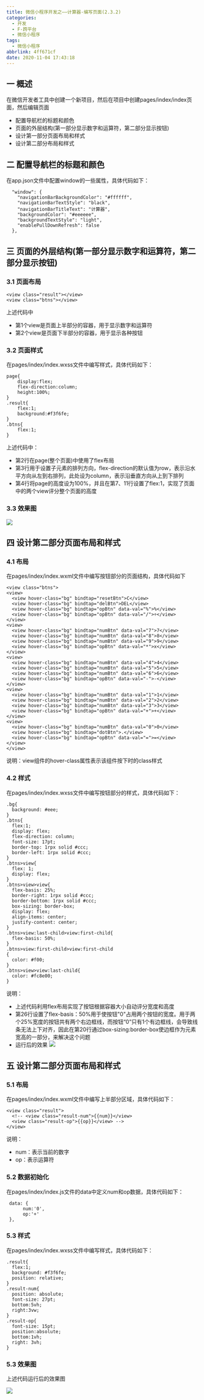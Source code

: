 ```yaml
---
title: 微信小程序开发之——计算器-编写页面(2.3.2)
categories:
  - 开发
  - F-跨平台
  - 微信小程序
tags:
  - 微信小程序
abbrlink: 4ff671cf
date: 2020-11-04 17:43:18
---
```

## 一 概述

在微信开发者工具中创建一个新项目，然后在项目中创建pages/index/index页面，然后编辑页面

* 配置导航栏的标题和颜色
* 页面的外层结构(第一部分显示数字和运算符，第二部分显示按钮)
* 设计第一部分页面布局和样式
* 设计第二部分布局和样式

<!--more-->

## 二 配置导航栏的标题和颜色

在app.json文件中配置window的一些属性，具体代码如下：

```
  "window": {
    "navigationBarBackgroundColor": "#ffffff",
    "navigationBarTextStyle": "black",
    "navigationBarTitleText": "计算器",
    "backgroundColor": "#eeeeee",
    "backgroundTextStyle": "light",
    "enablePullDownRefresh": false
  },
```

## 三 页面的外层结构(第一部分显示数字和运算符，第二部分显示按钮)

### 3.1 页面布局

```
<view class="result"></view>
<view class="btns"></view>
```

上述代码中

* 第1个view是页面上半部分的容器，用于显示数字和运算符
* 第2个view是页面下半部分的容器，用于显示各种按钮

### 3.2 页面样式

在pages/index/index.wxss文件中编写样式，具体代码如下：

```
page{
	display:flex;
	flex-direction:column;
	height:100%;
}
.result{
	flex:1;
	background:#f3f6fe;
}
.btns{
	flex:1;
}
```

上述代码中：

* 第2行在page(整个页面)中使用了flex布局
* 第3行用于设置子元素的排列方向，flex-direction的默认值为row，表示沿水平方向从左到右排列，此处设为column，表示沿垂直方向从上到下排列
* 第4行将page的高度设为100%，并且在第7、11行设置了flex:1，实现了页面中的两个view评分整个页面的高度

### 3.3 效果图
![][1]
## 四 设计第二部分页面布局和样式

### 4.1 布局

在pages/index/index.wxml文件中编写按钮部分的页面结构，具体代码如下

```
<view class="btns">
<view>
  <view hover-class="bg" bindtap="resetBtn">C</view>
  <view hover-class="bg" bindtap="delBtn">DEL</view>
  <view hover-class="bg" bindtap="opBtn" data-val="%">%</view>
  <view hover-class="bg" bindtap="opBtn" data-val="/">÷</view>
</view>
<view>
  <view hover-class="bg" bindtap="numBtn" data-val="7">7</view>
  <view hover-class="bg" bindtap="numBtn" data-val="8">8</view>
  <view hover-class="bg" bindtap="numBtn" data-val="9">9</view>
  <view hover-class="bg" bindtap="opBtn" data-val="*">x</view>
</view>
<view>
  <view hover-class="bg" bindtap="numBtn" data-val="4">4</view>
  <view hover-class="bg" bindtap="numBtn" data-val="5">5</view>
  <view hover-class="bg" bindtap="numBtn" data-val="6">6</view>
  <view hover-class="bg" bindtap="opBtn" data-val="-">-</view>
</view>
<view>
  <view hover-class="bg" bindtap="numBtn" data-val="1">1</view>
  <view hover-class="bg" bindtap="numBtn" data-val="2">2</view>
  <view hover-class="bg" bindtap="numBtn" data-val="3">3</view>
  <view hover-class="bg" bindtap="opBtn" data-val="+">+</view>
</view>
<view>
  <view hover-class="bg" bindtap="numBtn" data-val="0">0</view>
  <view hover-class="bg" bindtap="dotBtn">.</view>
  <view hover-class="bg" bindtap="opBtn" data-val="=">=</view>
</view>
</view>
```
说明：view组件的hover-class属性表示该组件按下时的class样式

### 4.2 样式

在pages/index/index.wxss文件中编写按钮部分的样式，具体代码如下：

```
.bg{
  background: #eee;
}
.btns{
  flex:1;
  display: flex;
  flex-direction: column;
  font-size: 17pt;
  border-top: 1rpx solid #ccc;
  border-left: 1rpx solid #ccc;
}
.btns>view{
  flex: 1;
  display: flex;
}
.btns>view>view{
  flex-basis: 25%;
  border-right: 1rpx solid #ccc;
  border-bottom: 1rpx solid #ccc;
  box-sizing: border-box;
  display: flex;
  align-items: center;
  justify-content: center;
}
.btns>view:last-child>view:first-child{
  flex-basis: 50%;
}
.btns>view:first-child>view:first-child
{
  color: #f00;
}
.btns>view>view:last-child{
  color: #fc8e00;
}
```

说明：

* 上述代码利用flex布局实现了按钮根据容器大小自动评分宽度和高度
* 第26行设置了flex-basis：50%用于使按钮"0"占用两个按钮的宽度。用于两个25%宽度的按钮共有两个右边框线，而按钮“0”只有1个有边框线，会导致线条无法上下对齐，因此在第20行通过box-sizing:border-box使边框作为元素宽高的一部分，来解决这个问题
* 运行后的效果
  ![][2]

## 五 设计第二部分页面布局和样式

### 5.1 布局

在pages/index/index.wxml文件中编写上半部分区域，具体代码如下：

```
<view class="result">
  <!-- <view class="result-num">{{num}}</view>
  <view class="result-op">{{op}}</view> -->
</view>
```

说明：

* num：表示当前的数字
* op：表示运算符

### 5.2 数据初始化

在pages/index/index.js文件的data中定义num和op数据，具体代码如下：

```
 data: {
      num:'0',
      op:'+'
 },
```

### 5.3 样式

在pages/index/index.wxss文件中编写样式，具体代码如下：

```
.result{
  flex:1;
  background: #f3f6fe;
  position: relative;
}
.result-num{
  position: absolute;
  font-size: 27pt;
  bottom:5vh;
  right:3vw;
}
.result-op{
  font-size: 15pt;
  position:absolute;
  bottom:1vh;
  right: 3vh;
}
```

### 5.3 效果图

上述代码运行后的效果图

![][3]



[1]:https://cdn.jsdelivr.net/gh/PGzxc/CDN/blog-wechat/wechat-calc-two-layout-view.png
[2]:https://cdn.jsdelivr.net/gh/PGzxc/CDN/blog-wechat/wechat-calc-btn-view.png
[3]:https://cdn.jsdelivr.net/gh/PGzxc/CDN/blog-wechat/wechat-calc-design-view.png